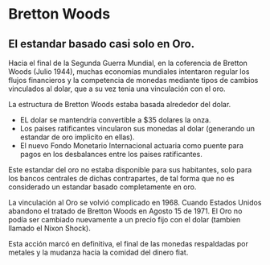 # Bretton Woods

## El estandar basado casi solo en Oro.

Hacia el final de la Segunda Guerra Mundial, en la coferencia de Bretton Woods (Julio 1944), muchas economías mundiales intentaron regular los flujos financieros y la competencia de monedas mediante tipos de cambios vinculados al dolar, que a su vez tenia una vinculación con el oro.

La estructura de Bretton Woods estaba basada alrededor del dolar.

- EL dolar se mantendría convertible a $35 dolares la onza.
- Los paises ratificantes vincularon sus monedas al dolar (generando un estandar de oro implicito en ellas).
- El nuevo Fondo Monetario Internacional actuaria como puente para pagos en los desbalances entre los paises ratificantes.

Este estandar del oro no estaba disponible para sus habitantes, solo para los bancos centrales de dichas contrapartes, de tal forma que no es considerado un estandar basado completamente en oro.

La vinculación al Oro se volvió complicado en 1968. Cuando Estados Unidos abandono el tratado de Bretton Woods en Agosto 15 de 1971. El Oro no podía ser cambiado nuevamente a un precio fijo con el dolar (tambien llamado el Nixon Shock).

Esta acción marcó en definitiva, el final de las monedas respaldadas por metales y la mudanza hacia la comidad del dinero fiat.
